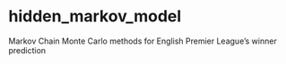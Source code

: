 # hidden_markov_model
 Markov Chain Monte Carlo methods for English Premier League’s winner prediction
